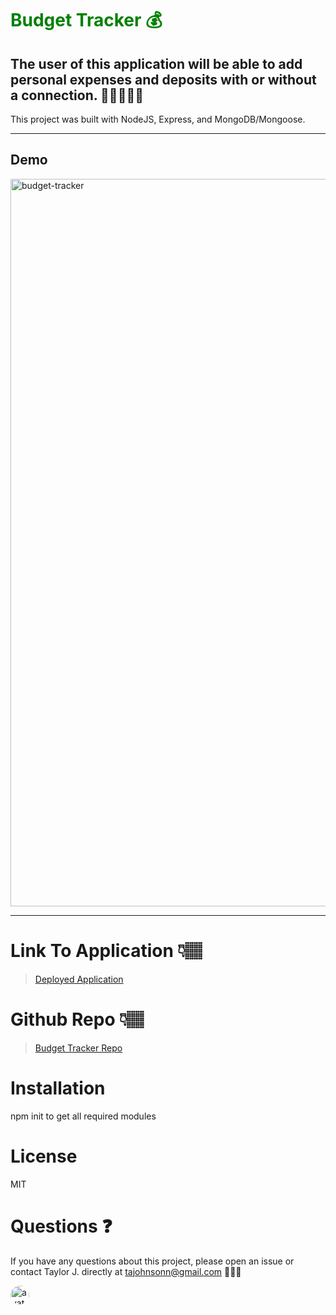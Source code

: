 # <span style="color:green">Budget Tracker 💰</span>

## The user of this application will be able to add personal expenses and deposits with or without a connection. 💸💸💸💸💸

This project was built with NodeJS, Express, and MongoDB/Mongoose.

---

## Demo

<img width="1164" alt="budget-tracker" src="https://user-images.githubusercontent.com/57122209/98498384-7cd87300-21fb-11eb-889f-847e5bfaa7ae.png">

---

# Link To Application 👇🏽

> [Deployed Application](https://frozen-tundra-49156.herokuapp.com/)

# Github Repo 👇🏽

> [Budget Tracker Repo](https://github.com/tajohnsonn/budgetTracker)

# Installation

npm init to get all required modules

>

# License

MIT

>

# Questions ❓

If you have any questions about this project, please open an issue or contact Taylor J. directly at tajohnsonn@gmail.com 👩🏽‍💻

<img src="https://avatars0.githubusercontent.com/u/57122209?s=460&v=4"
alt="avatar" style="border-radius: 16px" width="30" />

